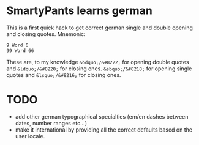 # SmartyPants learns german

This is a first quick hack to get correct german single and double opening and
closing quotes. Mnemonic:

    9 Word 6
    99 Word 66

These are, to my knowledge `&bdquo;/&#8222;` for opening double quotes and
`&ldquo;/&#8220;` for closing ones. `&sbquo;/&#8218;` for opening single quotes
and `&lsquo;/&#8216;` for closing ones.

# TODO

- add other german typographical specialties (em/en dashes between dates, number
  ranges etc...)
- make it international by providing all the correct defaults based on the user
  locale. 

